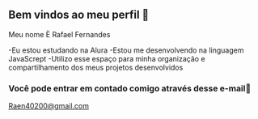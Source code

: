 ## Bem vindos ao meu perfil 🥇

Meu nome È Rafael Fernandes

-Eu estou estudando na Alura
-Estou me desenvolvendo na linguagem JavaScrept
-Utilizo esse espaço para minha organização e compartilhamento dos meus projetos desenvolvidos

### Você pode entrar em contado comigo através desse e-mail📧

Raen40200@gmail.com

